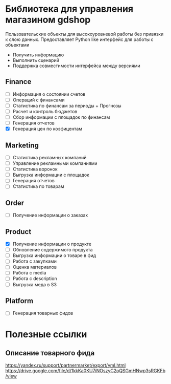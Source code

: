 # Библиотека для управления магазином gdshop

Пользовательские объекты для высокоуровневой работы без привязки к слою данных. Предоставляет Python like интерфейс для работы с объектами

- Получить информацию 
- Выполнить сценарий
- Поддержка совместимости интерфейса между версиями

## Finance

- [ ] Информация о состоянии счетов
- [ ] Операций с финансами
- [ ] Статистика по финансам за периоды + Прогнозы
- [ ] Расчет и контроль бюджетов
- [ ] Сбор информации с площадок по финансам
- [ ] Генерация отчетов
- [x] Генерация цен по коэфицентам

## Marketing

- [ ] Статистика рекламных компаний
- [ ] Управление рекламными компаниями
- [ ] Статистика воронок
- [ ] Выгрузка информации с площадок
- [ ] Генерация отчетов
- [ ] Статистика по товарам

## Order
- [ ] Получение информации о заказах

## Product
- [x] Получение информации о продукте
- [ ] Обновление содержимого продукта
- [ ] Выгрузка информации о товаре в фид
- [ ] Работа с закупками
- [ ] Оценка материалов
- [ ] Работа с media
- [ ] Работа с description
- [ ] Выгрузка меда в S3

## Platform
- [ ] Генерация товарных фидов


# Полезные ссылки

## Описание товарного фида

https://yandex.ru/support/partnermarket/export/yml.html
https://drive.google.com/file/d/1kkKa0KU7iNOszyC2oQSGmHNwp3sRGKFb/view
